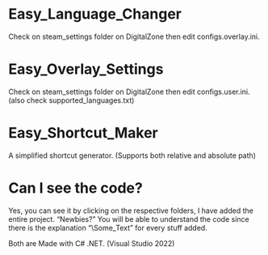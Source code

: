 # Easy_Language_Changer
Check on steam_settings folder on DigitalZone then edit configs.overlay.ini.

# Easy_Overlay_Settings
Check on steam_settings folder on DigitalZone then edit configs.user.ini. (also check supported_languages.txt)

# Easy_Shortcut_Maker
A simplified shortcut generator. (Supports both relative and absolute path)

# Can I see the code?
Yes, you can see it by clicking on the respective folders, I have added the entire project.
“Newbies?” You will be able to understand the code since there is the explanation “\\Some_Text” for every stuff added.

Both are Made with C# .NET. (Visual Studio 2022)

